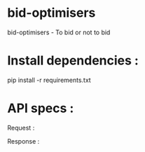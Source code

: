 # bid-optimisers
bid-optimisers - To bid or not to bid

# Install dependencies : 
pip install -r requirements.txt


# API specs : 

Request : 



Response : 


